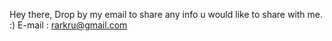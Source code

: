Hey there,
Drop by my email to share any info u would like to share with me. 
 :)
E-mail : rarkru@gmail.com
